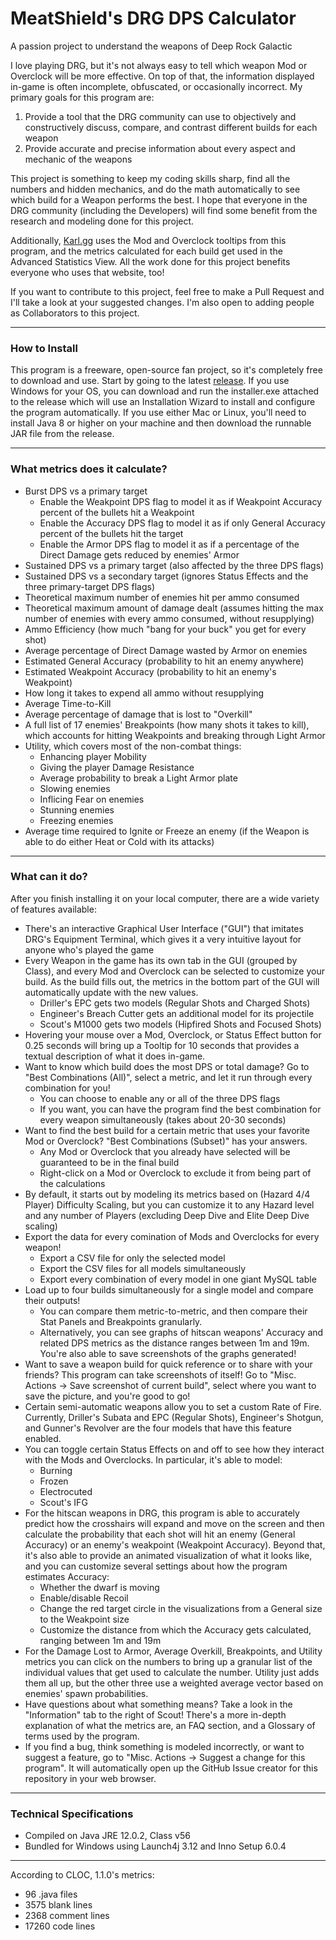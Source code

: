 # MeatShield's DRG DPS Calculator
A passion project to understand the weapons of Deep Rock Galactic

I love playing DRG, but it's not always easy to tell which weapon Mod or Overclock will be more effective. On top of that, the information displayed in-game is often incomplete, obfuscated, or occasionally incorrect. My primary goals for this program are:
1. Provide a tool that the DRG community can use to objectively and constructively discuss, compare, and contrast different builds for each weapon 
2. Provide accurate and precise information about every aspect and mechanic of the weapons

This project is something to keep my coding skills sharp, find all the numbers and hidden mechanics, and do the math automatically to see which build for a Weapon performs the best. I hope that everyone in the DRG community (including the Developers) will find some benefit from the research and modeling done for this project.

Additionally, [Karl.gg](https://karl.gg/) uses the Mod and Overclock tooltips from this program, and the metrics calculated for each build get used in the Advanced Statistics View. All the work done for this project benefits everyone who uses that website, too!

If you want to contribute to this project, feel free to make a Pull Request and I'll take a look at your suggested changes. I'm also open to adding people as Collaborators to this project.

___
### How to Install
This program is a freeware, open-source fan project, so it's completely free to download and use. Start by going to the latest [release](https://github.com/drg-tools/drg-weapons-calculator/releases). If you use Windows for your OS, you can download and run the installer.exe attached to the release which will use an Installation Wizard to install and configure the program automatically. If you use either Mac or Linux, you'll need to install Java 8 or higher on your machine and then download the runnable JAR file from the release.

___
### What metrics does it calculate?
- Burst DPS vs a primary target
  - Enable the Weakpoint DPS flag to model it as if Weakpoint Accuracy percent of the bullets hit a Weakpoint
  - Enable the Accuracy DPS flag to model it as if only General Accuracy percent of the bullets hit the target
  - Enable the Armor DPS flag to model it as if a percentage of the Direct Damage gets reduced by enemies' Armor
- Sustained DPS vs a primary target (also affected by the three DPS flags)
- Sustained DPS vs a secondary target (ignores Status Effects and the three primary-target DPS flags)
- Theoretical maximum number of enemies hit per ammo consumed
- Theoretical maximum amount of damage dealt (assumes hitting the max number of enemies with every ammo consumed, without resupplying)
- Ammo Efficiency (how much "bang for your buck" you get for every shot)
- Average percentage of Direct Damage wasted by Armor on enemies
- Estimated General Accuracy (probability to hit an enemy anywhere)
- Estimated Weakpoint Accuracy (probability to hit an enemy's Weakpoint)
- How long it takes to expend all ammo without resupplying
- Average Time-to-Kill
- Average percentage of damage that is lost to "Overkill"
- A full list of 17 enemies' Breakpoints (how many shots it takes to kill), which accounts for hitting Weakpoints and breaking through Light Armor
- Utility, which covers most of the non-combat things:
  - Enhancing player Mobility
  - Giving the player Damage Resistance
  - Average probability to break a Light Armor plate
  - Slowing enemies
  - Inflicing Fear on enemies
  - Stunning enemies
  - Freezing enemies
- Average time required to Ignite or Freeze an enemy (if the Weapon is able to do either Heat or Cold with its attacks)

___
### What can it do?
After you finish installing it on your local computer, there are a wide variety of features available:
- There's an interactive Graphical User Interface ("GUI") that imitates DRG's Equipment Terminal, which gives it a very intuitive layout for anyone who's played the game
- Every Weapon in the game has its own tab in the GUI (grouped by Class), and every Mod and Overclock can be selected to customize your build. As the build fills out, the metrics in the bottom part of the GUI will automatically update with the new values.
  - Driller's EPC gets two models (Regular Shots and Charged Shots)
  - Engineer's Breach Cutter gets an additional model for its projectile
  - Scout's M1000 gets two models (Hipfired Shots and Focused Shots)
- Hovering your mouse over a Mod, Overclock, or Status Effect button for 0.25 seconds will bring up a Tooltip for 10 seconds that provides a textual description of what it does in-game.
- Want to know which build does the most DPS or total damage? Go to "Best Combinations (All)", select a metric, and let it run through every combination for you!
  - You can choose to enable any or all of the three DPS flags
  - If you want, you can have the program find the best combination for every weapon simultaneously (takes about 20-30 seconds)
- Want to find the best build for a certain metric that uses your favorite Mod or Overclock? "Best Combinations (Subset)" has your answers.
  - Any Mod or Overclock that you already have selected will be guaranteed to be in the final build
  - Right-click on a Mod or Overclock to exclude it from being part of the calculations
- By default, it starts out by modeling its metrics based on (Hazard 4/4 Player) Difficulty Scaling, but you can customize it to any Hazard level and any number of Players (excluding Deep Dive and Elite Deep Dive scaling)
- Export the data for every comination of Mods and Overclocks for every weapon! 
  - Export a CSV file for only the selected model
  - Export the CSV files for all models simultaneously
  - Export every combination of every model in one giant MySQL table
- Load up to four builds simultaneously for a single model and compare their outputs! 
  - You can compare them metric-to-metric, and then compare their Stat Panels and Breakpoints granularly. 
  - Alternatively, you can see graphs of hitscan weapons' Accuracy and related DPS metrics as the distance ranges between 1m and 19m. You're also able to save screenshots of the graphs generated!
- Want to save a weapon build for quick reference or to share with your friends? This program can take screenshots of itself! Go to "Misc. Actions -> Save screenshot of current build", select where you want to save the picture, and you're good to go!
- Certain semi-automatic weapons allow you to set a custom Rate of Fire. Currently, Driller's Subata and EPC (Regular Shots), Engineer's Shotgun, and Gunner's Revolver are the four models that have this feature enabled.
- You can toggle certain Status Effects on and off to see how they interact with the Mods and Overclocks. In particular, it's able to model:
  - Burning
  - Frozen
  - Electrocuted
  - Scout's IFG
- For the hitscan weapons in DRG, this program is able to accurately predict how the crosshairs will expand and move on the screen and then calculate the probability that each shot will hit an enemy (General Accuracy) or an enemy's weakpoint (Weakpoint Accuracy). Beyond that, it's also able to provide an animated visualization of what it looks like, and you can customize several settings about how the program estimates Accuracy:
  - Whether the dwarf is moving
  - Enable/disable Recoil
  - Change the red target circle in the visualizations from a General size to the Weakpoint size
  - Customize the distance from which the Accuracy gets calculated, ranging between 1m and 19m
- For the Damage Lost to Armor, Average Overkill, Breakpoints, and Utility metrics you can click on the numbers to bring up a granular list of the individual values that get used to calculate the number. Utility just adds them all up, but the other three use a weighted average vector based on enemies' spawn probabilities.
- Have questions about what something means? Take a look in the "Information" tab to the right of Scout! There's a more in-depth explanation of what the metrics are, an FAQ section, and a Glossary of terms used by the program.
- If you find a bug, think something is modeled incorrectly, or want to suggest a feature, go to "Misc. Actions -> Suggest a change for this program". It will automatically open up the GitHub Issue creator for this repository in your web browser.

___
### Technical Specifications
* Compiled on Java JRE 12.0.2, Class v56
* Bundled for Windows using Launch4j 3.12 and Inno Setup 6.0.4

___
According to CLOC, 1.1.0's metrics:
* 96 .java files
* 3575 blank lines
* 2368 comment lines
* 17260 code lines